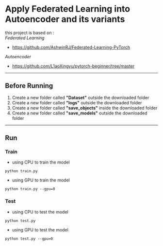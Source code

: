 # Apply Federated Learning into Autoencoder and its variants

this project is based on :  
*Federated Learning*  
+ https://github.com/AshwinRJ/Federated-Learning-PyTorch  
  
*Autoencoder*  
+ https://github.com/L1aoXingyu/pytorch-beginner/tree/master    

---  
## Before Running  
1. Create a new folder called **"Dataset"** outside the downloaded folder  
2. Create a new folder called **"logs"** outside the downloaded folder  
3. Create a new folder called **"save_objects"** inside the downloaded folder  
4. Create a new folder called **"save_models"** outside the downloaded folder    
  
---  
## Run  
### Train
+ using CPU to train the model  
```  
python train.py
```  
+ using GPU to train the model  
```  
python train.py --gpu=0  
```  
### Test
+ using CPU to test the model  
```  
python test.py
```  
+ using GPU to test the model  
```  
python test.py --gpu=0  
``` 